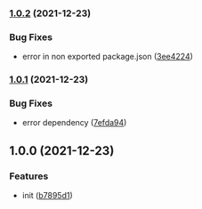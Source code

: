 ### [1.0.2](https://github.com/CyanSalt/stylelint-config-preset/compare/v1.0.1...v1.0.2) (2021-12-23)


### Bug Fixes

* error in non exported package.json ([3ee4224](https://github.com/CyanSalt/stylelint-config-preset/commit/3ee42249eb2bc96ffbbf0fa33a88435b6772f02a))

### [1.0.1](https://github.com/CyanSalt/stylelint-config-preset/compare/v1.0.0...v1.0.1) (2021-12-23)


### Bug Fixes

* error dependency ([7efda94](https://github.com/CyanSalt/stylelint-config-preset/commit/7efda941514a7ea6a921d430f94fad17f016a4bf))

## 1.0.0 (2021-12-23)


### Features

* init ([b7895d1](https://github.com/CyanSalt/stylelint-config-preset/commit/b7895d1714b1eca5d69c2f278cb73197835f939c))

